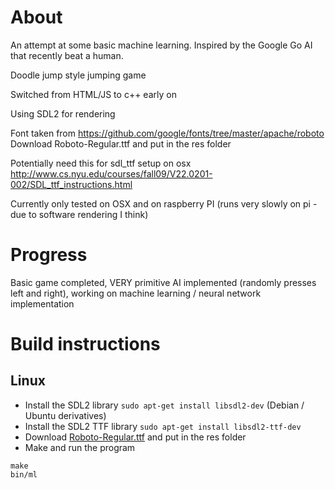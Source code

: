 # About

An attempt at some basic machine learning. Inspired by the Google Go AI that recently beat a human.

Doodle jump style jumping game

Switched from HTML/JS to c++ early on

Using SDL2 for rendering

Font taken from https://github.com/google/fonts/tree/master/apache/roboto
Download Roboto-Regular.ttf and put in the res folder

Potentially need this for sdl_ttf setup on osx http://www.cs.nyu.edu/courses/fall09/V22.0201-002/SDL_ttf_instructions.html

Currently only tested on OSX and on raspberry PI (runs very slowly on pi - due to software rendering I think)

# Progress
Basic game completed, VERY primitive AI implemented (randomly presses left and right), working on machine learning / neural network implementation

# Build instructions
## Linux

* Install the SDL2 library `sudo apt-get install libsdl2-dev` (Debian / Ubuntu derivatives)
* Install the SDL2 TTF library `sudo apt-get install libsdl2-ttf-dev`
* Download [Roboto-Regular.ttf](https://github.com/google/fonts/tree/master/apache/roboto) and put in the res folder
* Make and run the program
```
make
bin/ml
```
